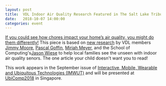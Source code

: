 ```yaml
---
layout: post
title:  VDL Indoor Air Quality Research Featured in The Salt Lake Tribune
date:   2018-10-07 14:00:00
categories: event
---
```


[If you could see how chores impact your home’s air quality, you might do them differently!](https://www.sltrib.com/news/2018/10/06/if-you-could-see-how/) This piece is based on [new research](http://vdl.sci.utah.edu/publications/2018_imwut_maav/)  by VDL members [Jimmy Moore](http://vdl.sci.utah.edu/team/moore/), [Pascal Goffin](http://vdl.sci.utah.edu/persons/pgoffin/), [Miriah Meyer](http://www.cs.utah.edu/~miriah/), and the School of Computing's[Jason Wiese](https://www.cs.utah.edu/~wiese/) to help local families see the unseen with indoor air quality senors.  The one article your child doesn't want you to read!

This work appears in the September issue of [Interactive, Mobile, Wearable and Ubiquitous Technologies (IMWUT)](https://dl.acm.org/citation.cfm?id=3264938) and will be presented at [UbiComp2018](http://ubicomp.org/ubicomp2018/index.html) in Singapore.  



